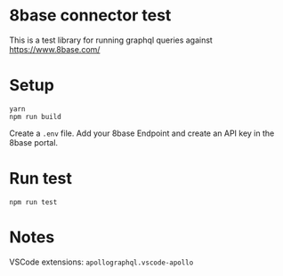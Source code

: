 # 8base connector test
This is a test library for running graphql queries against https://www.8base.com/

# Setup
```
yarn
npm run build
```

Create a `.env` file.
Add your 8base Endpoint and create an API key in the 8base portal.

# Run test
```
npm run test
```

# Notes
VSCode extensions:
`apollographql.vscode-apollo`